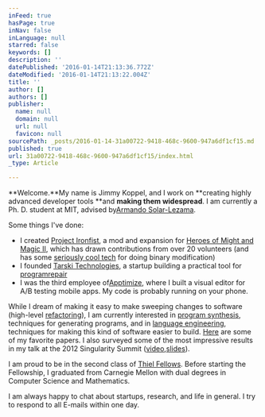 ```yaml
---
inFeed: true
hasPage: true
inNav: false
inLanguage: null
starred: false
keywords: []
description: ''
datePublished: '2016-01-14T21:13:36.772Z'
dateModified: '2016-01-14T21:13:22.004Z'
title: ''
author: []
authors: []
publisher:
  name: null
  domain: null
  url: null
  favicon: null
sourcePath: _posts/2016-01-14-31a00722-9418-468c-9600-947a6df1cf15.md
published: true
url: 31a00722-9418-468c-9600-947a6df1cf15/index.html
_type: Article

---
```

**Welcome.**My name is Jimmy Koppel, and I work on **creating highly advanced developer tools **and **making them widespread**. I am currently a Ph. D. student at MIT, advised by[Armando Solar-Lezama][0].

Some things I've done:

* I created [Project Ironfist][1], a mod and expansion for [Heroes of Might and Magic II][2], which has drawn contributions from over 20 volunteers (and has some [seriously cool tech][3] for doing binary modification)
* I founded [Tarski Technologies][4], a startup building a practical tool for [program][5][repair][6]
* I was the third employee of[Apptimize][7], where I built a visual editor for A/B testing mobile apps. My code is probably running on your phone.

While I dream of making it easy to make sweeping changes to software (high-level [refactoring][8]), I am currently interested in [program synthesis][9], techniques for generating programs, and in [language engineering][10], techniques for making this kind of software easier to build. [Here][11] are some of my favorite papers. I also surveyed some of the most impressive results in my talk at the 2012 Singularity Summit ([video][12],[slides][13]).

I am proud to be in the second class of [Thiel Fellows][14]. Before starting the Fellowship, I graduated from Carnegie Mellon with dual degrees in Computer Science and Mathematics.

I am always happy to chat about startups, research, and life in general. I try to respond to all E-mails within one day.

[0]: http://people.csail.mit.edu/asolar/
[1]: http://ironfi.st/
[2]: http://www.heroesofmightandmagic.com/heroes2/heroesofmightandmagic2ii.shtml
[3]: http://www.jameskoppel.com/revitalize.html
[4]: http://tarski.com/
[5]: http://dijkstra.cs.virginia.edu/genprog/
[6]: http://www.dagstuhl.de/en/program/calendar/semhp/?semnr=13061
[7]: http://www.apptimize.com/
[8]: http://refactoring.info/
[9]: http://www.cs.berkeley.edu/~bodik/cs294fa12
[10]: http://planet-sl.org/sle2013/index.php?option=com_content&id=255&view=article&lang=en
[11]: http://www.jameskoppel.com/favorite_papers.html
[12]: http://fora.tv/2012/10/13/Singularity_Summit_Olah_Deming__Other_Thiel_Fellows
[13]: http://www.jameskoppel.com/automating_automation_slides.pdf
[14]: http://www.thielfellowship.org/